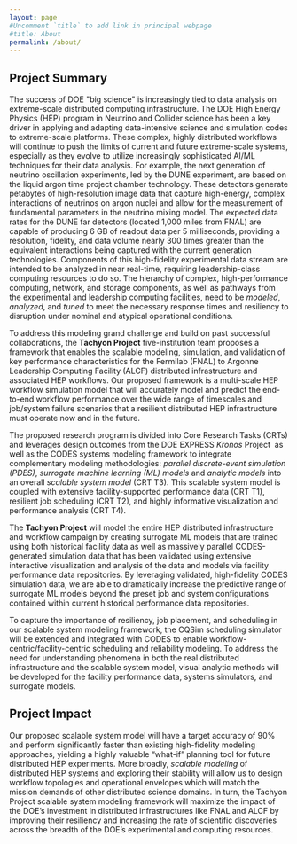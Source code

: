 ```yaml
---
layout: page
#Uncomment `title` to add link in principal webpage
#title: About
permalink: /about/
---
```


## Project Summary

The success of DOE "big science" is increasingly tied to data analysis on extreme-scale
distributed computing infrastructure. The DOE High Energy Physics (HEP) program in
Neutrino and Collider science has been a key driver in applying and adapting
data-intensive science and simulation codes to extreme-scale platforms. These complex,
highly distributed workflows will continue to push the limits of current and future
extreme-scale systems, especially as they evolve to utilize increasingly sophisticated
AI/ML techniques for their data analysis. For example, the next generation of neutrino
oscillation experiments, led by the DUNE experiment, are based on the liquid argon time
project chamber technology. These detectors generate petabytes of high-resolution image
data that capture high-energy, complex interactions of neutrinos on argon nuclei and allow
for the measurement of fundamental parameters in the neutrino mixing model. The expected
data rates for the DUNE far detectors (located 1,000 miles from FNAL) are capable of
producing 6 GB of readout data per 5 milliseconds, providing a resolution, fidelity, and
data volume nearly 300 times greater than the equivalent interactions being captured with
the current generation technologies. Components of this high-fidelity experimental data
stream are intended to be analyzed in near real-time, requiring leadership-class computing
resources to do so. The hierarchy of complex, high-performance computing, network, and
storage components, as well as pathways from the experimental and leadership computing
facilities, need to be *modeled*, *analyzed*, and *tuned* to meet the necessary response
times and resiliency to disruption under nominal and atypical operational conditions.

To address this modeling grand challenge and build on past successful collaborations, the
**Tachyon Project** five-institution team proposes a framework that enables the scalable
modeling, simulation, and validation of key performance characteristics for the Fermilab
(FNAL) to Argonne Leadership Computing Facility (ALCF) distributed infrastructure and
associated HEP workflows. Our proposed framework is a multi-scale HEP workflow simulation
model that will accurately model and predict the end-to-end workflow performance over the
wide range of timescales and job/system failure scenarios that a resilient distributed HEP
infrastructure must operate now and in the future.

The proposed research program is divided into Core Research Tasks (CRTs) and leverages
design outcomes from the DOE EXPRESS *Kronos* Project  as well as the CODES systems
modeling framework to integrate complementary modeling methodologies: *parallel
discrete-event simulation (PDES)*, *surrogate machine learning (ML) models* and *analytic
models* into an overall *scalable system model* (CRT T3). This scalable system model is
coupled with extensive facility-supported performance data (CRT T1), resilient job
scheduling (CRT T2), and highly informative visualization and performance analysis (CRT
T4).

The **Tachyon Project** will model the entire HEP distributed infrastructure and workflow
campaign by creating surrogate ML models that are trained using both historical facility
data as well as massively parallel CODES-generated simulation data that has been validated
using extensive interactive visualization and analysis of the data and models via facility
performance data repositories. By leveraging validated, high-fidelity CODES simulation
data, we are able to dramatically increase the predictive range of surrogate ML models
beyond the preset job and system configurations contained within current historical
performance data repositories.

To capture the importance of resiliency, job placement, and scheduling in our scalable
system modeling framework, the CQSim scheduling simulator will be extended and integrated
with CODES to enable workflow-centric/facility-centric scheduling and reliability
modeling. To address the need for understanding phenomena in both the real distributed
infrastructure and the scalable system model, visual analytic methods will be developed
for the facility performance data, systems simulators, and surrogate models.

## Project Impact

Our proposed scalable system model will have a target accuracy of 90% and perform
significantly faster than existing high-fidelity modeling approaches, yielding a highly
valuable “what-if” planning tool for future distributed HEP experiments. More broadly,
*scalable modeling* of distributed HEP systems and exploring their stability will allow us
to design workflow topologies and operational envelopes which will match the mission
demands of other distributed science domains. In turn, the Tachyon Project scalable system
modeling framework will maximize the impact of the DOE’s investment in distributed
infrastructures like FNAL and ALCF by improving their resiliency and increasing the rate
of scientific discoveries across the breadth of the DOE’s experimental and computing
resources.
